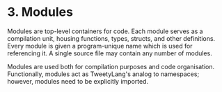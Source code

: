 # 3. Modules

Modules are top-level containers for code. Each module serves as a compilation unit, housing functions, types, structs, and other definitions. Every module is given a program-unique name which is used for referencing it. A single source file may contain any number of modules.

Modules are used both for compilation purposes and code organisation. Functionally, modules act as TweetyLang's analog to namespaces; however, modules need to be explicitly imported.
